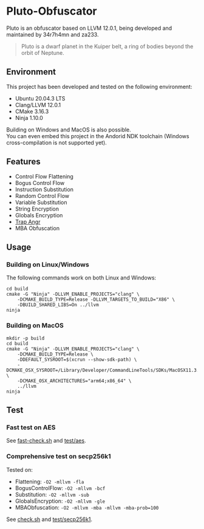 # Pluto-Obfuscator
Pluto is an obfuscator based on LLVM 12.0.1, being developed and maintained by 34r7h4mn and za233.
> Pluto is a dwarf planet in the Kuiper belt, a ring of bodies beyond the orbit of Neptune.
## Environment
This project has been developed and tested on the following environment:
- Ubuntu 20.04.3 LTS
- Clang/LLVM 12.0.1
- CMake 3.16.3
- Ninja 1.10.0

Building on Windows and MacOS is also possible.\
You can even embed this project in the Andorid NDK toolchain (Windows cross-compilation is not supported yet).

## Features
- Control Flow Flattening
- Bogus Control Flow
- Instruction Substitution
- Random Control Flow
- Variable Substitution
- String Encryption
- Globals Encryption
- [Trap Angr](TrapAngr.md)
- MBA Obfuscation

## Usage
### Building on Linux/Windows
The following commands work on both Linux and Windows:
```shell
cd build
cmake -G "Ninja" -DLLVM_ENABLE_PROJECTS="clang" \
    -DCMAKE_BUILD_TYPE=Release -DLLVM_TARGETS_TO_BUILD="X86" \
    -DBUILD_SHARED_LIBS=On ../llvm
ninja
```
### Building on MacOS

```shell
mkdir -p build
cd build
cmake -G "Ninja" -DLLVM_ENABLE_PROJECTS="clang" \
    -DCMAKE_BUILD_TYPE=Release \
    -DDEFAULT_SYSROOT=$(xcrun --show-sdk-path) \
    -DCMAKE_OSX_SYSROOT=/Library/Developer/CommandLineTools/SDKs/MacOSX11.3.sdk \
    -DCMAKE_OSX_ARCHITECTURES="arm64;x86_64" \
    ../llvm
ninja
```



## Test
### Fast test on AES
See [fast-check.sh](fast-check.sh) and [test/aes](test/aes/).
### Comprehensive test on secp256k1
Tested on:
- Flattening: `-O2 -mllvm -fla`
- BogusControlFlow: `-O2 -mllvm -bcf`
- Substitution: `-O2 -mllvm -sub`
- GlobalsEncryption: `-O2 -mllvm -gle`
- MBAObfuscation: `-O2 -mllvm -mba -mllvm -mba-prob=100`

See [check.sh](check.sh) and [test/secp256k1](test/secp256k1/).